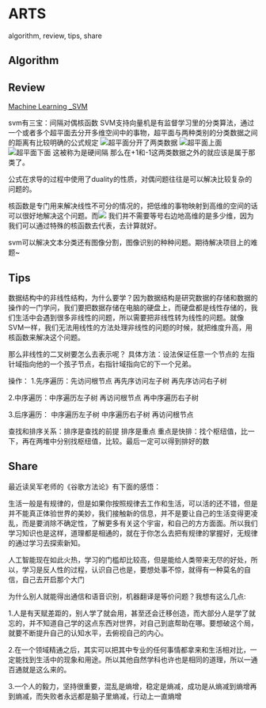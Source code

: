 # ARTS
algorithm, review, tips, share

## Algorithm



## Review
[Machine Learning _SVM](https://en.wikipedia.org/wiki/Support_vector_machine)

svm有三宝：间隔对偶核函数
SVM支持向量机是有监督学习里的分类算法，通过一个或者多个超平面去分开多维空间中的事物，超平面与两种类别的分类数据之间的距离有比较明确的公式规定
![超平面分开了两类数据](https://upload.wikimedia.org/wikipedia/commons/thumb/2/2a/Svm_max_sep_hyperplane_with_margin.png/220px-Svm_max_sep_hyperplane_with_margin.png)
![超平面上面](https://wikimedia.org/api/rest_v1/media/math/render/svg/a677ed33ca0c840aa9295405fc095c8aefa73e48)
![超平面下面](https://wikimedia.org/api/rest_v1/media/math/render/svg/6c3dbeeb7d5af27a2551ec07ce172ddbce62fc58)
这被称为是硬间隔
那么在+1和-1这两类数据之外的就应该是属于那类了。

公式在求导的过程中使用了duality的性质，对偶问题往往是可以解决比较复杂的问题的。

核函数是专门用来解决线性不可分的情况的，把低维的事物映射到高维的空间的话可以很好地解决这个问题。而![](https://wikimedia.org/api/rest_v1/media/math/render/svg/3ae7b54ee1b37e28f5e48330d094f7d9a8c14873)
我们并不需要等号右边地高维的是多少维，因为我们可以通过特殊的核函数去代表，去计算就好。

svm可以解决文本分类还有图像分割，图像识别的种种问题。期待解决项目上的难题~

## Tips

数据结构中的非线性结构，为什么要学？因为数据结构是研究数据的存储和数据的操作的一门学问，我们要把数据存储在电脑的硬盘上，而硬盘都是线性存储的，我们生活中会遇到很多非线性的问题，所以需要把非线性转为线性的问题。就像SVM一样，我们无法用线性的方法处理非线性的问题的时候，就把维度升高，用核函数来解决这个问题。

那么非线性的二叉树要怎么去表示呢？
具体方法：设法保证任意一个节点的 左指针域指向他的一个孩子节点，右指针域指向它的下一个兄弟。

操作：
1.先序遍历：先访问根节点
           再先序访问左子树
           再先序访问右子树
           
2.中序遍历：中序遍历左子树
           再访问根节点
           再中序遍历右子树
           
3.后序遍历：
            中序遍历左子树
            中序遍历右子树
            再访问根节点
            
查找和排序关系：排序是查找的前提
                排序是重点
 重点是快排：找个枢纽值，比一下，再在两堆中分别找枢纽值，比较。最后一定可以得到排好的数
 

## Share

最近读吴军老师的《谷歌方法论》有下面的感悟：

生活一般是有规律的，但是如果你按照规律去工作和生活，可以活的还不错，但是并不能真正体验世界的美妙，我们接触新的信息，并不是要让自己的生活变得更凌乱，而是要消除不确定性，了解更多有关这个宇宙，和自己的方方面面。所以我们学习知识也是这样，道理都是相通的，就在于你怎么去把有规律的掌握好，无规律的通过学习去探索新知。

人工智能现在如此火热，学习的门槛却比较高，但是能给人类带来无尽的好处，所以，学习是反人性的过程，认识自己也是，要想处事不惊，就得有一种莫名的自信，自己去开启那个大门

为什么别人就能得出通信和语音识别，机器翻译是等价问题？我想有这么几点:

1.人是有天赋差距的，别人学了就会用，甚至还会迁移创造，而大部分人是学了就忘的，并不知道自己学的这点东西对世界，对自己到底帮助在哪。要想破这个局，就要不断提升自己的认知水平，去俯视自己的内心。

2.在一个领域精通之后，其实可以把其中专业的任何事情都拿来和生活相对比，一定能找到生活中的现象和用途。所以其他自然学科也许也是相同的道理，所以一通百通就是这么来的。

3.一个人的毅力，坚持很重要，混乱是熵增，稳定是熵减，成功是从熵减到熵增再到熵减，而失败者永远都是脑子里熵减，行动上一直熵增
